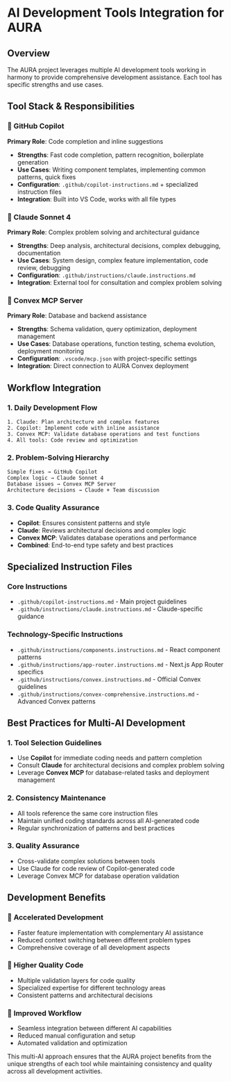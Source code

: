 # AI Development Tools Integration for AURA

## Overview

The AURA project leverages multiple AI development tools working in harmony to provide comprehensive development assistance. Each tool has specific strengths and use cases.

## Tool Stack & Responsibilities

### 🤖 GitHub Copilot

**Primary Role**: Code completion and inline suggestions

- **Strengths**: Fast code completion, pattern recognition, boilerplate generation
- **Use Cases**: Writing component templates, implementing common patterns, quick fixes
- **Configuration**: `.github/copilot-instructions.md` + specialized instruction files
- **Integration**: Built into VS Code, works with all file types

### 🧠 Claude Sonnet 4

**Primary Role**: Complex problem solving and architectural guidance

- **Strengths**: Deep analysis, architectural decisions, complex debugging, documentation
- **Use Cases**: System design, complex feature implementation, code review, debugging
- **Configuration**: `.github/instructions/claude.instructions.md`
- **Integration**: External tool for consultation and complex problem solving

### 🔗 Convex MCP Server

**Primary Role**: Database and backend assistance

- **Strengths**: Schema validation, query optimization, deployment management
- **Use Cases**: Database operations, function testing, schema evolution, deployment monitoring
- **Configuration**: `.vscode/mcp.json` with project-specific settings
- **Integration**: Direct connection to AURA Convex deployment

## Workflow Integration

### 1. **Daily Development Flow**

```
1. Claude: Plan architecture and complex features
2. Copilot: Implement code with inline assistance
3. Convex MCP: Validate database operations and test functions
4. All tools: Code review and optimization
```

### 2. **Problem-Solving Hierarchy**

```
Simple fixes → GitHub Copilot
Complex logic → Claude Sonnet 4
Database issues → Convex MCP Server
Architecture decisions → Claude + Team discussion
```

### 3. **Code Quality Assurance**

- **Copilot**: Ensures consistent patterns and style
- **Claude**: Reviews architectural decisions and complex logic
- **Convex MCP**: Validates database operations and performance
- **Combined**: End-to-end type safety and best practices

## Specialized Instruction Files

### Core Instructions

- `.github/copilot-instructions.md` - Main project guidelines
- `.github/instructions/claude.instructions.md` - Claude-specific guidance

### Technology-Specific Instructions

- `.github/instructions/components.instructions.md` - React component patterns
- `.github/instructions/app-router.instructions.md` - Next.js App Router specifics
- `.github/instructions/convex.instructions.md` - Official Convex guidelines
- `.github/instructions/convex-comprehensive.instructions.md` - Advanced Convex patterns

## Best Practices for Multi-AI Development

### 1. **Tool Selection Guidelines**

- Use **Copilot** for immediate coding needs and pattern completion
- Consult **Claude** for architectural decisions and complex problem solving
- Leverage **Convex MCP** for database-related tasks and deployment management

### 2. **Consistency Maintenance**

- All tools reference the same core instruction files
- Maintain unified coding standards across all AI-generated code
- Regular synchronization of patterns and best practices

### 3. **Quality Assurance**

- Cross-validate complex solutions between tools
- Use Claude for code review of Copilot-generated code
- Leverage Convex MCP for database operation validation

## Development Benefits

### 🚀 **Accelerated Development**

- Faster feature implementation with complementary AI assistance
- Reduced context switching between different problem types
- Comprehensive coverage of all development aspects

### 🎯 **Higher Quality Code**

- Multiple validation layers for code quality
- Specialized expertise for different technology areas
- Consistent patterns and architectural decisions

### 🔄 **Improved Workflow**

- Seamless integration between different AI capabilities
- Reduced manual configuration and setup
- Automated validation and optimization

This multi-AI approach ensures that the AURA project benefits from the unique strengths of each tool while maintaining consistency and quality across all development activities.
